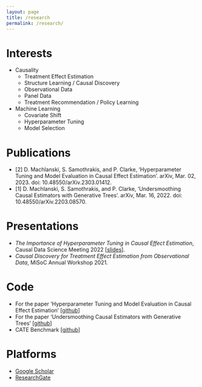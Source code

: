 ```yaml
---
layout: page
title: /research
permalink: /research/
---
```


# Interests
- Causality
  - Treatment Effect Estimation
  - Structure Learning / Causal Discovery
  - Observational Data
  - Panel Data
  - Treatment Recommendation / Policy Learning
- Machine Learning
  - Covariate Shift
  - Hyperparameter Tuning
  - Model Selection

# Publications
- [2] D. Machlanski, S. Samothrakis, and P. Clarke, ‘Hyperparameter Tuning and Model Evaluation in Causal Effect Estimation’. arXiv, Mar. 02, 2023. doi: 10.48550/arXiv.2303.01412.
- [1] D. Machlanski, S. Samothrakis, and P. Clarke, ‘Undersmoothing Causal Estimators with Generative Trees’. arXiv, Mar. 16, 2022. doi: 10.48550/arXiv.2203.08570.

# Presentations
- _The Importance of Hyperparameter Tuning in Causal Effect Estimation_, Causal Data Science Meeting 2022 \[[slides](https://github.com/misoc-mml/working-papers/blob/main/Model%20Selection%20in%20Causal%20Effect%20Estimation%20-%20CDSM22.pdf)\].
- _Causal Discovery for Treatment Effect Estimation from Observational Data_, MiSoC Annual Workshop 2021.

# Code
- For the paper ‘Hyperparameter Tuning and Model Evaluation in Causal Effect Estimation’ \[[github](https://github.com/misoc-mml/hyperparam-sensitivity)\]
- For the paper ‘Undersmoothing Causal Estimators with Generative Trees’ \[[github](https://github.com/misoc-mml/undersmoothing-data-augmentation)\]
- CATE Benchmark \[[github](https://github.com/misoc-mml/cate-benchmark)\]

# Platforms
- [Google Scholar](https://scholar.google.com/citations?user=q3_gY8MAAAAJ&hl=en)
- [ResearchGate](https://www.researchgate.net/profile/Damian-Machlanski)